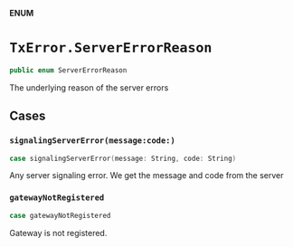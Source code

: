 **ENUM**

# `TxError.ServerErrorReason`

```swift
public enum ServerErrorReason
```

The underlying reason of the server errors

## Cases
### `signalingServerError(message:code:)`

```swift
case signalingServerError(message: String, code: String)
```

Any server signaling error. We get the message and code from the server

### `gatewayNotRegistered`

```swift
case gatewayNotRegistered
```

Gateway is not registered.
